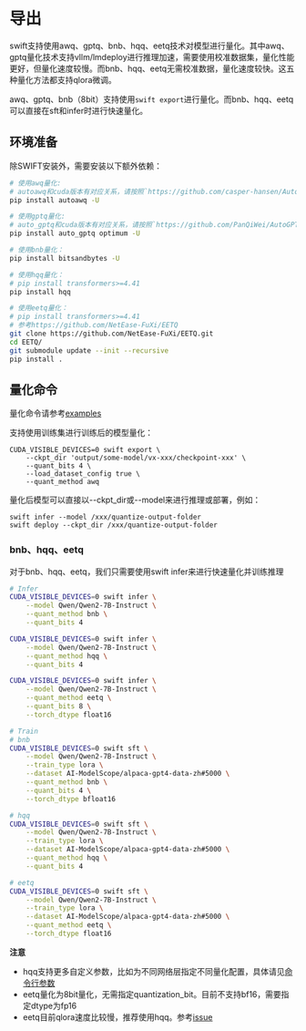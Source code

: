 # 导出
swift支持使用awq、gptq、bnb、hqq、eetq技术对模型进行量化。其中awq、gptq量化技术支持vllm/lmdeploy进行推理加速，需要使用校准数据集，量化性能更好，但量化速度较慢。而bnb、hqq、eetq无需校准数据，量化速度较快。这五种量化方法都支持qlora微调。

awq、gptq、bnb（8bit）支持使用`swift export`进行量化。而bnb、hqq、eetq可以直接在sft和infer时进行快速量化。

## 环境准备

除SWIFT安装外，需要安装以下额外依赖：
```bash
# 使用awq量化:
# autoawq和cuda版本有对应关系，请按照`https://github.com/casper-hansen/AutoAWQ`选择版本
pip install autoawq -U

# 使用gptq量化:
# auto_gptq和cuda版本有对应关系，请按照`https://github.com/PanQiWei/AutoGPTQ#quick-installation`选择版本
pip install auto_gptq optimum -U

# 使用bnb量化：
pip install bitsandbytes -U

# 使用hqq量化：
# pip install transformers>=4.41
pip install hqq

# 使用eetq量化：
# pip install transformers>=4.41
# 参考https://github.com/NetEase-FuXi/EETQ
git clone https://github.com/NetEase-FuXi/EETQ.git
cd EETQ/
git submodule update --init --recursive
pip install .
```

## 量化命令

量化命令请参考[examples](https://github.com/modelscope/ms-swift/tree/main/examples/export)

支持使用训练集进行训练后的模型量化：

```shell
CUDA_VISIBLE_DEVICES=0 swift export \
    --ckpt_dir 'output/some-model/vx-xxx/checkpoint-xxx' \
    --quant_bits 4 \
    --load_dataset_config true \
    --quant_method awq
```

量化后模型可以直接以--ckpt_dir或--model来进行推理或部署，例如：
```shell
swift infer --model /xxx/quantize-output-folder
swift deploy --ckpt_dir /xxx/quantize-output-folder
```

### bnb、hqq、eetq
对于bnb、hqq、eetq，我们只需要使用swift infer来进行快速量化并训练推理
```bash
# Infer
CUDA_VISIBLE_DEVICES=0 swift infer \
    --model Qwen/Qwen2-7B-Instruct \
    --quant_method bnb \
    --quant_bits 4

CUDA_VISIBLE_DEVICES=0 swift infer \
    --model Qwen/Qwen2-7B-Instruct \
    --quant_method hqq \
    --quant_bits 4

CUDA_VISIBLE_DEVICES=0 swift infer \
    --model Qwen/Qwen2-7B-Instruct \
    --quant_method eetq \
    --quant_bits 8 \
    --torch_dtype float16

# Train
# bnb
CUDA_VISIBLE_DEVICES=0 swift sft \
    --model Qwen/Qwen2-7B-Instruct \
    --train_type lora \
    --dataset AI-ModelScope/alpaca-gpt4-data-zh#5000 \
    --quant_method bnb \
    --quant_bits 4 \
    --torch_dtype bfloat16

# hqq
CUDA_VISIBLE_DEVICES=0 swift sft \
    --model Qwen/Qwen2-7B-Instruct \
    --train_type lora \
    --dataset AI-ModelScope/alpaca-gpt4-data-zh#5000 \
    --quant_method hqq \
    --quant_bits 4

# eetq
CUDA_VISIBLE_DEVICES=0 swift sft \
    --model Qwen/Qwen2-7B-Instruct \
    --train_type lora \
    --dataset AI-ModelScope/alpaca-gpt4-data-zh#5000 \
    --quant_method eetq \
    --torch_dtype float16
```

**注意**
- hqq支持更多自定义参数，比如为不同网络层指定不同量化配置，具体请见[命令行参数](命令行参数.md)
- eetq量化为8bit量化，无需指定quantization_bit。目前不支持bf16，需要指定dtype为fp16
- eetq目前qlora速度比较慢，推荐使用hqq。参考[issue](https://github.com/NetEase-FuXi/EETQ/issues/17)
